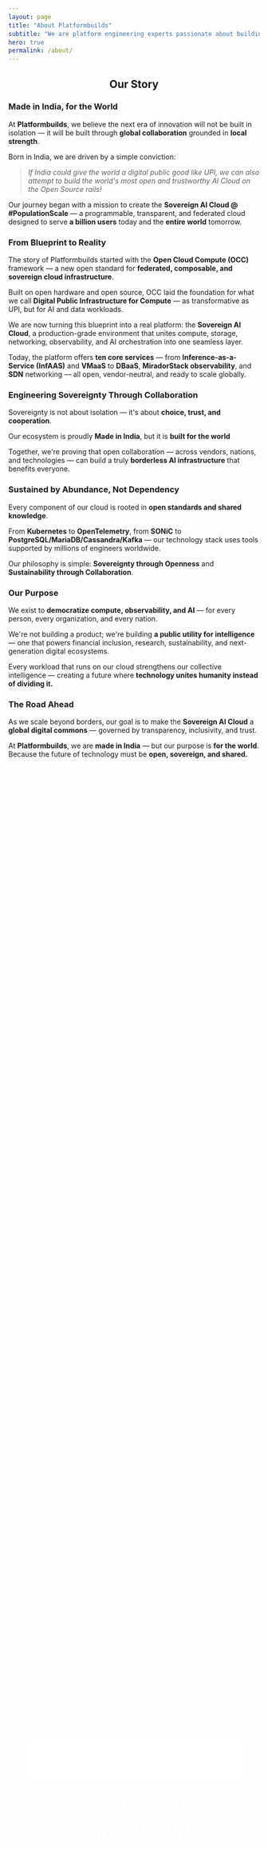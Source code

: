 ```yaml
---
layout: page
title: "About Platformbuilds"
subtitle: "We are platform engineering experts passionate about building scalable, reliable infrastructure that empowers development teams."
hero: true
permalink: /about/
---
```


<section class="section">
<div class="container">
<h2 style="text-align: center;"><strong>Our Story</strong></h2>

<div class="story-cards">
  <div class="card">
    <h3>Made in India, for the World</h3>
    <p>At <strong>Platformbuilds</strong>, we believe the next era of innovation will not be built in isolation — it will be built through <strong>global collaboration</strong> grounded in <strong>local strength</strong>.</p>
    <p>Born in India, we are driven by a simple conviction:</p>
    <blockquote>
      <p><em>If India could give the world a digital public good like UPI, we can also attempt to build the world's most open and trustworthy AI Cloud on the Open Source rails!</em></p>
    </blockquote>
    <p>Our journey began with a mission to create the <strong>Sovereign AI Cloud @ #PopulationScale</strong> — a programmable, transparent, and federated cloud designed to serve <strong>a billion users</strong> today and the <strong>entire world</strong> tomorrow.</p>
  </div>

  <div class="card">
    <h3>From Blueprint to Reality</h3>
    <p>The story of Platformbuilds started with the <strong>Open Cloud Compute (OCC)</strong> framework — a new open standard for <strong>federated, composable, and sovereign cloud infrastructure</strong>.</p>
    <p>Built on open hardware and open source, OCC laid the foundation for what we call <strong>Digital Public Infrastructure for Compute</strong> — as transformative as UPI, but for AI and data workloads.</p>
    <p>We are now turning this blueprint into a real platform: the <strong>Sovereign AI Cloud</strong>, a production-grade environment that unites compute, storage, networking, observability, and AI orchestration into one seamless layer.</p>
    <p>Today, the platform offers <strong>ten core services</strong> — from <strong>Inference-as-a-Service (InfAAS)</strong> and <strong>VMaaS</strong> to <strong>DBaaS</strong>, <strong>MiradorStack observability</strong>, and <strong>SDN</strong> networking — all open, vendor-neutral, and ready to scale globally.</p>
  </div>

  <div class="card">
    <h3>Engineering Sovereignty Through Collaboration</h3>
    <p>Sovereignty is not about isolation — it's about <strong>choice, trust, and cooperation</strong>.</p>
    <p>Our ecosystem is proudly <strong>Made in India</strong>, but it is <strong>built for the world</strong></p>
    <p>Together, we're proving that open collaboration — across vendors, nations, and technologies — can build a truly <strong>borderless AI infrastructure</strong> that benefits everyone.</p>
  </div>

  <div class="card">
    <h3>Sustained by Abundance, Not Dependency</h3>
    <p>Every component of our cloud is rooted in <strong>open standards and shared knowledge</strong>.</p>
    <p>From <strong>Kubernetes</strong> to <strong>OpenTelemetry</strong>, from <strong>SONiC</strong> to <strong>PostgreSQL/MariaDB/Cassandra/Kafka</strong> — our technology stack uses tools supported by millions of engineers worldwide.</p>
    <p>Our philosophy is simple: <strong>Sovereignty through Openness</strong> and <strong>Sustainability through Collaboration</strong>.</p>
  </div>

  <div class="card">
    <h3>Our Purpose</h3>
    <p>We exist to <strong>democratize compute, observability, and AI</strong> — for every person, every organization, and every nation.</p>
    <p>We're not building a product; we're building <strong>a public utility for intelligence</strong> — one that powers financial inclusion, research, sustainability, and next-generation digital ecosystems.</p>
    <p>Every workload that runs on our cloud strengthens our collective intelligence — creating a future where <strong>technology unites humanity instead of dividing it.</strong></p>
  </div>

  <div class="card">
    <h3>The Road Ahead</h3>
    <p>As we scale beyond borders, our goal is to make the <strong>Sovereign AI Cloud</strong> a <strong>global digital commons</strong> — governed by transparency, inclusivity, and trust.</p>
    <p>At <strong>Platformbuilds</strong>, we are <strong>made in India</strong> — but our purpose is <strong>for the world</strong>.<br>
    Because the future of technology must be <strong>open, sovereign, and shared.</strong></p>
  </div>
  </div>
</div>
</section>

<section class="section" style="padding: 4rem 2rem; background: linear-gradient(135deg, var(--color-primary) 0%, var(--color-secondary) 100%); color: var(--text-on-primary); min-height: 100vh; display: flex; align-items: center; justify-content: center;">
<div style="text-align: center; max-width: none; margin: 0 auto;">
<img src="/logos/logo.svg" alt="Team Platformbuilds" class="platformbuilds-logo" style="display: block; margin: 0 auto; filter: brightness(0) invert(1) brightness(1.5);">
<h2 style="text-align: center; font-weight: bold; font-style: italic; color: white; font-size: 2.5rem; margin: 2rem 0;">"Made in India. Builds for the World."</h2>
<div style="page-break-after: always;"></div>
</div>
</section>

<section class="section" style="background-color: var(--bg-secondary);">
<div class="container">
<h2 style="text-align: center;">Our Expertise</h2>

<div class="grid grid-2 expertise-grid">
  <div class="card">
    <h4><img src="/logos/building.svg" alt="Platform Engineering" class="value-icon"> Platform Engineering</h4>
    <p>With deep experience in building self-service developer platforms, we help organizations create the infrastructure and tooling that makes their engineering teams highly productive.</p>
    <div class="expertise-tags">
      <span class="tag">Air-Gapped</span>
      <span class="tag">OpenSource</span>
      <span class="tag">Population Scale</span>
      <span class="tag">Sovereign</span>
    </div>
  </div>
  <div class="card">
    <h4><img src="/logos/shield.svg" alt="Site Reliability Engineering" class="value-icon"> Site Reliability Engineering</h4>
    <p>We implement proven SRE practices that ensure your systems are reliable, scalable, and maintainable, while maintaining the right balance between innovation and stability.</p>
    <div class="expertise-tags">
      <span class="tag">Air-Gapped</span>
      <span class="tag">OpenSource</span>
      <span class="tag">Population Scale</span>
      <span class="tag">Sovereign</span>
    </div>
  </div>
  <div class="card">
    <h4><img src="/logos/cloud.svg" alt="Cloud-Native Architecture" class="value-icon"> Cloud-Native Architecture</h4>
    <p>Our team has extensive experience with Kubernetes, cloud platforms, and modern application architectures that scale from startup to enterprise.</p>
    <div class="expertise-tags">
      <span class="tag">Air-Gapped</span>
      <span class="tag">OpenSource</span>
      <span class="tag">Population Scale</span>
      <span class="tag">Sovereign</span>
    </div>
  </div>
  <div class="card">
    <h4><img src="/logos/eye.svg" alt="Observability & Monitoring" class="value-icon"> Observability & Monitoring</h4>
    <p>We believe visibility is the foundation of reliability. Our comprehensive observability solutions give you the insights needed to operate complex systems with confidence.</p>
    <div class="expertise-tags">
      <span class="tag">Air-Gapped</span>
      <span class="tag">OpenSource</span>
      <span class="tag">Population Scale</span>
      <span class="tag">Sovereign</span>
    </div>
  </div>
  <div class="card">
    <h4><img src="/logos/brain.svg" alt="AI Inferencing Platforms" class="value-icon"> AI Inferencing Platforms</h4>
    <p>We design and implement AI inference platforms that enable efficient model deployment and real-time predictions at scale.</p>
    <div class="expertise-tags">
      <span class="tag">Air-Gapped</span>
      <span class="tag">OpenSource</span>
      <span class="tag">Population Scale</span>
      <span class="tag">Sovereign</span>
    </div>
  </div>
  <div class="card">
    <h4><img src="/logos/network.svg" alt="Multi-Vendor Network Fabrics" class="value-icon"> Multi-Vendor Network Fabrics</h4>
    <p>We architect multi-vendor network solutions that provide flexible, scalable connectivity across diverse infrastructure environments.</p>
    <div class="expertise-tags">
      <span class="tag">Air-Gapped</span>
      <span class="tag">OpenSource</span>
      <span class="tag">Population Scale</span>
      <span class="tag">Sovereign</span>
    </div>
  </div>
  <div class="card">
    <h4><img src="/logos/lock.svg" alt="Security Engineering" class="value-icon"> Security Engineering</h4>
    <p>We build comprehensive security frameworks and implement best practices to protect systems and data throughout the development lifecycle.</p>
    <div class="expertise-tags">
      <span class="tag">Air-Gapped</span>
      <span class="tag">OpenSource</span>
      <span class="tag">Population Scale</span>
      <span class="tag">Sovereign</span>
    </div>
  </div>
  <div class="card">
    <h4><img src="/logos/server.svg" alt="Programmable Data Centers" class="value-icon"> Programmable Data Centers</h4>
    <p>We create programmable data center infrastructures that adapt to changing business needs through software-defined automation and orchestration.</p>
    <div class="expertise-tags">
      <span class="tag">Air-Gapped</span>
      <span class="tag">OpenSource</span>
      <span class="tag">Population Scale</span>
      <span class="tag">Sovereign</span>
    </div>
  </div>
</div>
</div>
</section>

<section class="section">
<div class="container">
<h2 style="text-align: center;">Our Values</h2>

<div class="grid grid-2 values-grid">
  <div class="card">
    <h4><img src="/logos/star.svg" alt="Excellence" class="value-icon"> Excellence</h4>
    <p>We strive for technical excellence in everything we do, from architecture design to implementation and operation.</p>
  </div>
  <div class="card">
    <h4><img src="/logos/shield-checkmark.svg" alt="Pragmatism" class="value-icon"> Pragmatism</h4>
    <p>We focus on practical solutions that solve real business problems, not just the latest technologies.</p>
  </div>
  <div class="card">
    <h4><img src="/logos/users.svg" alt="Collaboration" class="value-icon"> Collaboration</h4>
    <p>We work closely with your teams to transfer knowledge and build internal capabilities.</p>
  </div>
  <div class="card">
    <h4><img src="/logos/linux-foundation.svg" alt="Open Source" class="value-icon"> Open Source</h4>
    <p>We contribute to and leverage open-source technologies that drive innovation in our industry.</p>
  </div>
</div>
</div>
</section>

<section class="section" style="background-color: var(--bg-secondary);">
<div class="container">
<h2 style="text-align: center;">Founders</h2>

<div class="founders-container">
  <div class="founder-card">
    <img src="/assets/images/shiva-rv.jpg" alt="Shiva RV" class="founder-image">
    <h3>Shiva RV</h3>
    <p><strong>Founder</strong></p>
    <p>Shiva Kumar R V is a seasoned infrastructure and platform engineering professional with over 16+ years of experience. He is passionate about emerging security threats and innovations, last served as Deputy Chief of AI Build - Platforms at NPCI, where he ensured the availability, scalability, and security of India's major payment platforms. His expertise includes building security-aware engineering solutions, DevSecOps, and AI-powered platforms. He has held leadership roles at Grab, Razorpay, Swiggy, and other tech giants, focusing on cyber security, compliance, and scalable architectures.</p>
    <div class="social-links">
      <a href="https://github.com/aarvee11" target="_blank"><img src="/logos/github-logo.svg" alt="GitHub" class="social-icon"></a>
      <a href="https://linkedin.com/in/aarvee11" target="_blank"><img src="/logos/linkedin-logo.svg" alt="LinkedIn" class="social-icon"></a>
    </div>
  </div>
  <div class="founder-card">
    <img src="/assets/images/rahul-khattar.jpg" alt="Rahul Khattar" class="founder-image">
    <h3>Rahul Khattar</h3>
    <p><strong>Founder</strong></p>
    <p>Rahul Khattar is a techno-functional professional with an MCA in Computer Sciences from University of Pune. He brings over 20+ years of experience in management consulting, cyber security, and enterprise software. His expertise includes coaching teams, go-to-market strategies, CRM, and delivering business outcomes for clients across India. He has held leadership roles at EY, Deloitte, and other prominent firms, specializing in cyber risk mitigation, AI/ML integration, and digital transformation.</p>
    <div class="social-links">
      <a href="https://www.linkedin.com/in/rahul-khattar-412b972/" target="_blank"><img src="/logos/linkedin-logo.svg" alt="LinkedIn" class="social-icon"></a>
    </div>
  </div>
</div>
</div>
</section>

<section class="section">
<div class="container">
<h2 style="text-align: center;">Our Approach</h2>

<div class="card">
<p>We believe in a consultative approach that combines:</p>
<ul>
<li><strong>Assessment</strong>: Understanding your current state and identifying opportunities</li>
<li><strong>Strategy</strong>: Developing a roadmap aligned with your business objectives</li>
<li><strong>Implementation</strong>: Building solutions with your team, not for your team</li>
<li><strong>Transfer</strong>: Ensuring your teams have the knowledge to operate and evolve the platform</li>
</ul>
</div>
</div>
</section>

<section class="section" style="background-color: var(--bg-secondary);">
<div class="container" style="text-align: center;">
<a href="/contact/" class="btn btn-primary" style="font-size: 1.5rem; padding: 1rem 2rem;">Get Started</a>
</div>
</section>